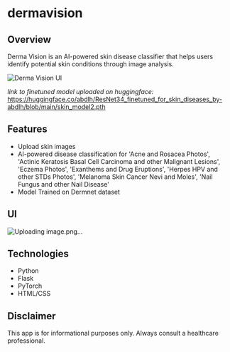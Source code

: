 # dermavision

## Overview
Derma Vision is an AI-powered skin disease classifier that helps users identify potential skin conditions through image analysis.

![Derma Vision UI](111111.png)

*link to finetuned model uploaded on huggingface:* https://huggingface.co/abdlh/ResNet34_finetuned_for_skin_diseases_by-abdlh/blob/main/skin_model2.pth

## Features
- Upload skin images
- AI-powered disease classification for 'Acne and Rosacea Photos',
    'Actinic Keratosis Basal Cell Carcinoma and other Malignant Lesions',
    'Eczema Photos',
    'Exanthems and Drug Eruptions',
    'Herpes HPV and other STDs Photos',
    'Melanoma Skin Cancer Nevi and Moles',
    'Nail Fungus and other Nail Disease'
- Model Trained on Dermnet dataset

## UI
![Uploading image.png…]()

## Technologies
- Python
- Flask
- PyTorch
- HTML/CSS


## Disclaimer
This app is for informational purposes only. Always consult a healthcare professional.
